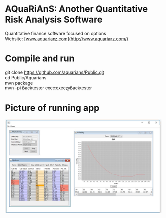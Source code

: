 # AQuaRiAnS: Another Quantitative Risk Analysis Software
Quantitative finance software focused on options  
Website: [www.aquarianz.com](http://www.aquarianz.com/)  

# Compile and run
git clone https://github.com/aquarians/Public.git  
cd Public/Aquarians  
mvn package  
mvn -pl Backtester exec:exec@Backtester  

# Picture of running app
![](aquarians.jpg)
